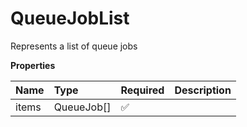# QueueJobList

Represents a list of queue jobs

**Properties**

| Name  | Type       | Required | Description |
| :---- | :--------- | :------- | :---------- |
| items | QueueJob[] | ✅       |             |
